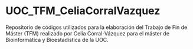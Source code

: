 # UOC_TFM_CeliaCorralVazquez
Repositorio de códigos utilizados para la elaboración del Trabajo de Fin de Máster (TFM) realizado por Celia Corral-Vázquez para el máster de Bioinformática y Bioestadística de la UOC.
